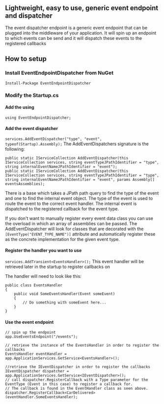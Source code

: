 ## Lightweight, easy to use, generic event endpoint and dispatcher

The event dispatcher endpoint is a generic event endpoint that can be plugged into the middleware of your application. It will spin up an endpoint to which events can be send and it will dispatch these events to the registered callbacks

## How to setup

### Install EventEndpointDispatcher from NuGet

`Install-Package EventEndpointDispatcher`

### Modify the Startup.cs

#### Add the using
`using EventEndpointDispatcher;`

#### Add the event dispatcher 
`services.AddEventDispatcher("type", "event", typeof(Startup).Assembly);`
The AddEventDispatchers signature is the following:
```
public static IServiceCollection AddEventDispatcher(this IServiceCollection services, string eventTypeJPathIdentifier = "type", string internalEventNameJPathIdentifier = "event");
public static IServiceCollection AddEventDispatcher(this IServiceCollection services, string eventTypeJPathIdentifier = "type", string internalEventNameJPathIdentifier = "event", params Assembly[] eventsAssemblies);
```
There is a base which takes a JPath path query to find the type of the event and one to find the internal event object. The type of the event is used to route the event to the correct event handler. The internal event is dispatched to the registered callback for the event type.

If you don't want to manually register every event data class you can use the overload in which an array of assemblies can be passed. The AddEventDispatcher will look for classes that are decorated with the `[EventType("EVENT_TYPE_NAME")]` attribute and automatically register these as the concrete implementation for the given event type.

#### Register the handler you want to use
`services.AddTransient<EventsHandler>();`
This event handler will be retrieved later in the startup to register callbacks on

The handler will need to look like this:
```
public class EventsHandler
{
    public void SomeEventsHandler(Event someEvent)
    {
        // Do something with someEvent here...
    }
}
```

#### Use the event endpoint
```
// spin up the endpoint
app.UseEventsEndpoint("/events");

// retrieve the instance of the EventsHandler in order to register the callbacks
EventsHandler eventHandler = app.ApplicationServices.GetService<EventsHandler>(); 

//retrieve the IEventDispatcher in order to register the callbacks
IEventDispatcher dispatcher = app.ApplicationServices.GetService<IEventDispatcher>();
// call dispatcher.RegisterCallback with a Type parameter for the EventType (Event in this case) to register a callback for.
// The callback is found in the EventHandler class as seen above.
dispatcher.RegisterCallback<CarDelivered>(eventHandler.SomeEventsHandler);
```
